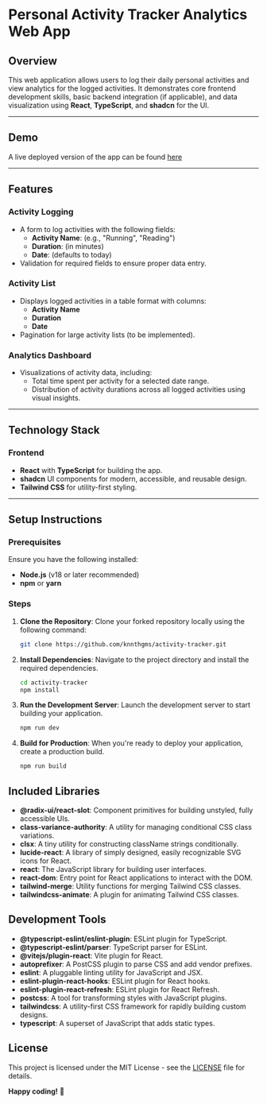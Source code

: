 # Personal Activity Tracker Analytics Web App

## **Overview**

This web application allows users to log their daily personal activities and view analytics for the logged activities. It demonstrates core frontend development skills, basic backend integration (if applicable), and data visualization using **React**, **TypeScript**, and **shadcn** for the UI.

---

## Demo

A live deployed version of the app can be found [here](https://cool-stardust-6d3480.netlify.app/)

---

## **Features**

### **Activity Logging**

- A form to log activities with the following fields:
  - **Activity Name**: (e.g., "Running", "Reading")
  - **Duration**: (in minutes)
  - **Date**: (defaults to today)
- Validation for required fields to ensure proper data entry.

### **Activity List**

- Displays logged activities in a table format with columns:
  - **Activity Name**
  - **Duration**
  - **Date**
- Pagination for large activity lists (to be implemented).

### **Analytics Dashboard**

- Visualizations of activity data, including:
  - Total time spent per activity for a selected date range.
  - Distribution of activity durations across all logged activities using visual insights.

---

## **Technology Stack**

### **Frontend**

- **React** with **TypeScript** for building the app.
- **shadcn** UI components for modern, accessible, and reusable design.
- **Tailwind CSS** for utility-first styling.

---

## **Setup Instructions**

### Prerequisites

Ensure you have the following installed:

- **Node.js** (v18 or later recommended)
- **npm** or **yarn**

### Steps

1. **Clone the Repository**: Clone your forked repository locally using the following command:

   ```bash
   git clone https://github.com/knnthgms/activity-tracker.git
   ```

2. **Install Dependencies**: Navigate to the project directory and install the required dependencies.

   ```bash
   cd activity-tracker
   npm install
   ```

3. **Run the Development Server**: Launch the development server to start building your application.

   ```bash
   npm run dev
   ```

4. **Build for Production**: When you're ready to deploy your application, create a production build.

   ```bash
   npm run build
   ```

## Included Libraries

- **@radix-ui/react-slot**: Component primitives for building unstyled, fully accessible UIs.
- **class-variance-authority**: A utility for managing conditional CSS class variations.
- **clsx**: A tiny utility for constructing className strings conditionally.
- **lucide-react**: A library of simply designed, easily recognizable SVG icons for React.
- **react**: The JavaScript library for building user interfaces.
- **react-dom**: Entry point for React applications to interact with the DOM.
- **tailwind-merge**: Utility functions for merging Tailwind CSS classes.
- **tailwindcss-animate**: A plugin for animating Tailwind CSS classes.

## Development Tools

- **@typescript-eslint/eslint-plugin**: ESLint plugin for TypeScript.
- **@typescript-eslint/parser**: TypeScript parser for ESLint.
- **@vitejs/plugin-react**: Vite plugin for React.
- **autoprefixer**: A PostCSS plugin to parse CSS and add vendor prefixes.
- **eslint**: A pluggable linting utility for JavaScript and JSX.
- **eslint-plugin-react-hooks**: ESLint plugin for React hooks.
- **eslint-plugin-react-refresh**: ESLint plugin for React Refresh.
- **postcss**: A tool for transforming styles with JavaScript plugins.
- **tailwindcss**: A utility-first CSS framework for rapidly building custom designs.
- **typescript**: A superset of JavaScript that adds static types.

## License

This project is licensed under the MIT License - see the [LICENSE](LICENSE) file for details.

**Happy coding!** 🚀
